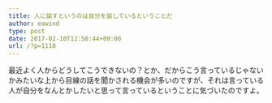 ```yaml
---
title: 人に諭すというのは自分を諭しているということだ
author: eawind
type: post
date: 2017-02-10T12:58:44+09:00
url: /?p=1118
---
```

最近よく人からどうしてこうできないの？とか、だからこう言っているじゃないかみたいな上から目線の話を聞かされる機会が多いのですが、それは言っている人が自分をなんとかしたいと思って言っているということに気づいたのですよ。
